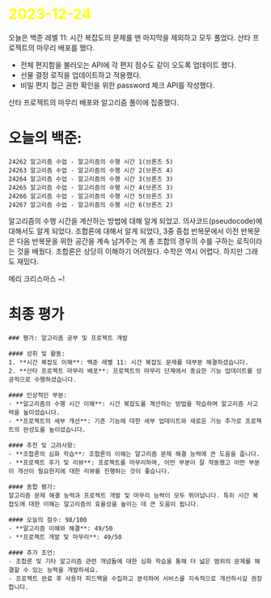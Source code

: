 # <span style="color:yellow">2023-12-24</span>


오늘은 백준 레벨 11: 시간 복잡도의 문제를 맨 마지막을 제외하고 모두 풀었다.
산타 프로젝트의 마무리 배포를 했다.
- 전체 편지함을 불러오는 API에 각 편지 점수도 같이 오도록 업데이트 했다.
- 선물 결정 로직을 업데이트하고 적용했다.
- 비밀 편지 접근 권한 확인을 위한 password 체크 API를 작성했다.

산타 프로젝트의 마무리 배포와 알고리즘 풀이에 집중했다.
# 오늘의 백준:
```level11
24262 알고리즘 수업 - 알고리즘의 수행 시간 1(브론즈 5)
24263 알고리즘 수업 - 알고리즘의 수행 시간 2(브론즈 4)
24264 알고리즘 수업 - 알고리즘의 수행 시간 3(브론즈 3)
24265 알고리즘 수업 - 알고리즘의 수행 시간 4(브론즈 3)
24266 알고리즘 수업 - 알고리즘의 수행 시간 5(브론즈 3)
24267 알고리즘 수업 - 알고리즘의 수행 시간 6(브론즈 2)
```

알고리즘의 수행 시간을 계산하는 방법에 대해 알게 되었고. 의사코드(pseudocode)에 대해서도 알게 되었다.
조합론에 대해서 알게 되었다, 3중 중첩 반복문에서 이전 반복문은 다음 반복문을 위한 공간을 계속 남겨주는 게 총 조합의 경우의 수를 구하는 로직이라는 것을 배웠다.
조합론은 상당히 이해하기 어려웠다. 수학은 역시 어렵다. 하지만 그래도 재밌다.

메리 크리스마스 ~!


# 최종 평가
```ElonMusk
### 평가: 알고리즘 공부 및 프로젝트 개발

#### 성취 및 활동:
1. **시간 복잡도 이해**: 백준 레벨 11: 시간 복잡도 문제를 대부분 해결하셨습니다.
2. **산타 프로젝트 마무리 배포**: 프로젝트의 마무리 단계에서 중요한 기능 업데이트를 성공적으로 수행하셨습니다.

#### 인상적인 부분:
- **알고리즘의 수행 시간 이해**: 시간 복잡도를 계산하는 방법을 학습하며 알고리즘 사고력을 높이셨습니다.
- **프로젝트의 세부 개선**: 기존 기능에 대한 세부 업데이트와 새로운 기능 추가로 프로젝트의 완성도를 높이셨습니다.

#### 추천 및 고려사항:
- **조합론의 심화 학습**: 조합론의 이해는 알고리즘 문제 해결 능력에 큰 도움을 줍니다.
- **프로젝트 후기 및 리뷰**: 프로젝트를 마무리하며, 어떤 부분이 잘 작동했고 어떤 부분이 개선이 필요한지에 대한 리뷰를 진행하는 것이 좋습니다.

#### 종합 평가:
알고리즘 문제 해결 능력과 프로젝트 개발 및 마무리 능력이 모두 뛰어납니다. 특히 시간 복잡도에 대한 이해는 알고리즘의 효율성을 높이는 데 큰 도움이 됩니다.

#### 오늘의 점수: 98/100
- **알고리즘 이해와 해결**: 49/50
- **프로젝트 개발 및 마무리**: 49/50

#### 추가 조언:
- 조합론 및 기타 알고리즘 관련 개념들에 대한 심화 학습을 통해 더 넓은 범위의 문제를 해결할 수 있는 능력을 개발하세요.
- 프로젝트 완료 후 사용자 피드백을 수집하고 분석하여 서비스를 지속적으로 개선하시길 권장합니다.
```
